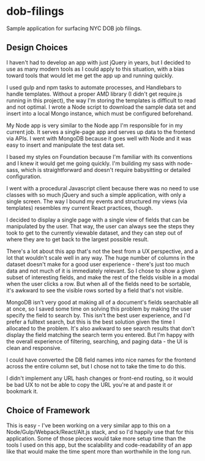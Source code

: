 # dob-filings
Sample application for surfacing NYC DOB job filings.

## Design Choices

I haven't had to develop an app with just jQuery in years, but I decided to use as many modern tools as I could apply to this situation, with a bias toward tools that would let me get the app up and running quickly. 

I used gulp and npm tasks to automate processes, and Handlebars to handle templates. Without a proper AMD library (I didn't get require.js running in this project), the way I'm storing the templates is difficult to read and not optimal. I wrote a Node script to download the sample data set and insert into a local Mongo instance, which must be configured beforehand. 

My Node app is very similar to the Node app I'm responsible for in my current job. It serves a single-page app and serves up data to the frontend via APIs. I went with MongoDB because it goes well with Node and it was easy to insert and manipulate the test data set. 

I based my styles on Foundation because I'm familiar with its conventions and I knew it would get me going quickly. I'm building my sass with node-sass, which is  straightforward and doesn't require babysitting or detailed configuration. 

I went with a procedural Javascript client because there was no need to use classes with so much jQuery and such a simple application, with only a single screen. The way I bound my events and structured my views (via templates) resembles my current React practices, though. 

I decided to display a single page with a single view of fields that can be manipulated by the user. That way, the user can always see the steps they took to get to the currently viewable dataset, and they can step out of where they are to get back to the largest possible result. 

There's a lot about this app that's not the best from a UX perspective, and a lot that wouldn't scale well in any way. The huge number of columns in the dataset doesn't make for a good user experience - there's just too much data and not much of it is immediately relevant. So I chose to show a given subset of interesting fields, and make the rest of the fields visible in a modal when the user clicks a row. But when all of the fields need to be sortable, it's awkward to see the visible rows sorted by a field that's not visible.

MongoDB isn't very good at making all of a document's fields searchable all at once, so I saved some time on solving this problem by making the user specify the field to search by. This isn't the best user experience, and I'd prefer a fulltext search, but this is the best solution given the time I allocated to the problem. It's also awkward to see search results that don't display the field matching the search term you entered. But I'm happy with the overall experience of filtering, searching, and paging data - the UI is clean and responsive. 

I could have converted the DB field names into nice names for the frontend across the entire column set, but I chose not to take the time to do this.

I didn't implement any URL hash changes or front-end routing, so it would be bad UX to not be able to copy the URL you're at and paste it or bookmark it. 

## Choice of Framework

This is easy - I've been working on a very similar app to this on a Node/Gulp/Webpack/React/Alt.js stack, and so I'd happily use that for this application. Some of those pieces would take more setup time than the tools I used on this app, but the scalability and code-readability of an app like that would make the time spent more than worthwhile in the long run. 